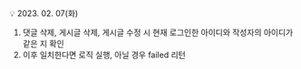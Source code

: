 <aside>
💡 2023. 02. 07(화)
</aside>

1. 댓글 삭제, 게시글 삭제, 게시글 수정 시 현재 로그인한 아이디와 작성자의 아이디가 같은 지 확인
2. 이후 일치한다면 로직 실행, 아닐 경우 failed 리턴